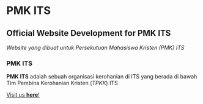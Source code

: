 # PMK ITS

## Official Website Development for PMK ITS
_Website yang dibuat untuk Persekutuan Mahasiswa Kristen (PMK) ITS_

### PMK ITS
**PMK ITS** adalah sebuah organisasi kerohanian di ITS yang berada di bawah Tim Pembina Kerohanian Kristen (_TPKK_) ITS

[Visit us **here**!](tpkk.its.ac.id)
